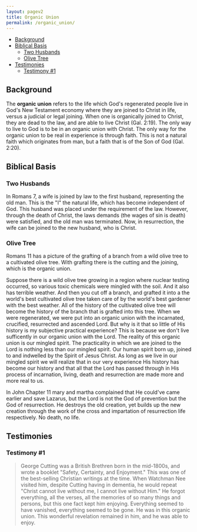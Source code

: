 ```yaml
---
layout: pagev2
title: Organic Union
permalink: /organic_union/
---
```

- [Background](#background)
- [Biblical Basis](#biblical-basis)
  - [Two Husbands](#two-husbands)
  - [Olive Tree](#olive-tree)
- [Testimonies](#testimonies)
  - [Testimony #1](#testimony-1)

## Background

The **organic union** refers to the life which God's regenerated people live in God's New Testament economy where they are joined to Christ in life, versus a judicial or legal joining. When one is organically joined to Christ, they are dead to the law, and are able to live Christ (Gal. 2:19). The only way to live to God is to be in an organic union with Christ. The only way for the organic union to be real in experience is through faith. This is not a natural faith which originates from man, but a faith that is of the Son of God (Gal. 2:20).

## Biblical Basis

### Two Husbands

In Romans 7, a wife is joined by law to the first husband, representing the old man. This is the "I" the natural life, which has become independent of God. This husband was placed under the requirement of the law. However, through the death of Christ, the laws demands (the wages of sin is death) were satisfied, and the old man was terminated. Now, in resurrection, the wife can be joined to the new husband, who is Christ.

### Olive Tree

Romans 11 has a picture of the grafting of a branch from a wild olive tree to a cultivated olive tree. With grafting there is the cutting and the joining, which is the organic union.

Suppose there is a wild olive tree growing in a region where nuclear testing occurred, so various toxic chemicals were mingled with the soil. And it also has terrible weather. And then you cut off a branch, and grafted it into a the world's best cultivated olive tree taken care of by the world's best gardener with the best weather. All of the history of the cultivated olive tree will become the history of the branch that is grafted into this tree. When we were regenerated, we were put into an organic union with the incarnated, crucified, resurrected and ascended Lord. But why is it that so little of His history is my subjective practical experience? This is because we don't live sufficently in our organic union with the Lord. The reality of this organic union is our mingled spirit. The practicality in which we are joined to the Lord is nothing less than our mingled spirit. Our human spirit born up, joined to and indwelled by the Spirit of Jesus Christ. As long as we live in our mingled spirit we will realize that in our very experience His history has become our history and that all that the Lord has passed through in His process of incarnation, living, death and resurrection are made more and more real to us. 

In John Chapter 11 mary and martha complained that He could've came earlier and save Lazarus, but the Lord is not the God of prevention but the God of resurrection. He destroys the old creation, yet builds up the new creation through the work of the cross and impartation of resurrection life respectively. No death, no life. 

## Testimonies

### Testimony #1

> George Cutting was a British Brethren born in the mid-1800s, and wrote a booklet "Safety, Certainty, and Enjoyment." This was one of the best-selling Christian writings at the time. When Watchman Nee visited him, despite Cutting having in dementia, he would repeat "Christ cannot live without me, I cannot live without Him." He forgot everything, all the verses, all the memories of so many things and persons, but this one fact kept him enjoying. Everything seemed to have vanished, everything seemed to be gone. He was in this organic union. This wonderful revelation remained in him, and he was able to enjoy.